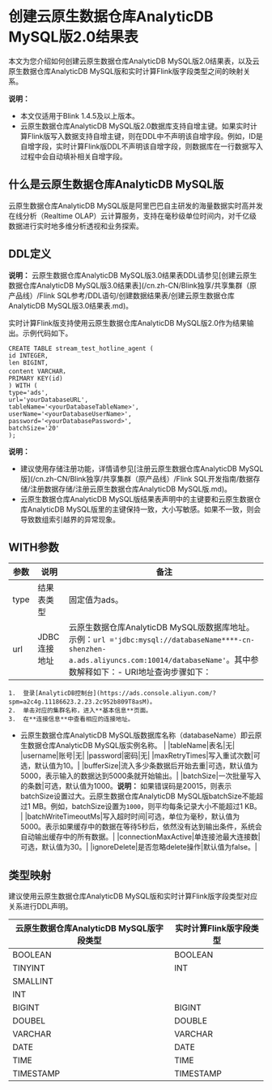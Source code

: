 # 创建云原生数据仓库AnalyticDB MySQL版2.0结果表

本文为您介绍如何创建云原生数据仓库AnalyticDB MySQL版2.0结果表，以及云原生数据仓库AnalyticDB MySQL版和实时计算Flink版字段类型之间的映射关系。

**说明：**

-   本文仅适用于Blink 1.4.5及以上版本。
-   云原生数据仓库AnalyticDB MySQL版2.0数据库支持自增主键。如果实时计算Flink版写入数据支持自增主键，则在DDL中不声明该自增字段。例如，ID是自增字段，实时计算Flink版DDL不声明该自增字段，则数据库在一行数据写入过程中会自动填补相关自增字段。

## 什么是云原生数据仓库AnalyticDB MySQL版

云原生数据仓库AnalyticDB MySQL版是阿里巴巴自主研发的海量数据实时高并发在线分析（Realtime OLAP）云计算服务，支持在毫秒级单位时间内，对千亿级数据进行实时地多维分析透视和业务探索。

## DDL定义

**说明：** 云原生数据仓库AnalyticDB MySQL版3.0结果表DDL请参见[创建云原生数据仓库AnalyticDB MySQL版3.0结果表](/cn.zh-CN/Blink独享/共享集群（原产品线）/Flink SQL参考/DDL语句/创建数据结果表/创建云原生数据仓库AnalyticDB MySQL版3.0结果表.md)。

实时计算Flink版支持使用云原生数据仓库AnalyticDB MySQL版2.0作为结果输出。示例代码如下。

```
CREATE TABLE stream_test_hotline_agent (
id INTEGER,
len BIGINT,
content VARCHAR，
PRIMARY KEY(id)
) WITH (
type='ads',
url='yourDatabaseURL',
tableName='<yourDatabaseTableName>',
userName='<yourDatabaseUserName>',
password='<yourDatabasePassword>',
batchSize='20'
);
```

**说明：**

-   建议使用存储注册功能，详情请参见[注册云原生数据仓库AnalyticDB MySQL版](/cn.zh-CN/Blink独享/共享集群（原产品线）/Flink SQL开发指南/数据存储/注册数据存储/注册云原生数据仓库AnalyticDB MySQL版.md)。
-   云原生数据仓库AnalyticDB MySQL版结果表声明中的主键要和云原生数据仓库AnalyticDB MySQL版里的主键保持一致，大小写敏感。如果不一致，则会导致数组索引越界的异常现象。

## WITH参数

|参数|说明|备注|
|--|--|--|
|type|结果表类型|固定值为ads。|
|url|JDBC连接地址|云原生数据仓库AnalyticDB MySQL版数据库地址。示例：`url ='jdbc:mysql://databaseName****-cn-shenzhen-a.ads.aliyuncs.com:10014/databaseName'`。其中参数解释如下：-   URI地址查询步骤如下：
    1.  登录[AnalyticDB控制台](https://ads.console.aliyun.com/?spm=a2c4g.11186623.2.23.2c952b809T8asM)。
    2.  单击对应的集群名称，进入**基本信息**页面。
    3.  在**连接信息**中查看相应的连接地址。
-   云原生数据仓库AnalyticDB MySQL版数据库名称（databaseName）即云原生数据仓库AnalyticDB MySQL版实例名称。 |
|tableName|表名|无|
|username|账号|无|
|password|密码|无|
|maxRetryTimes|写入重试次数|可选，默认值为10。|
|bufferSize|流入多少条数据后开始去重|可选，默认值为5000，表示输入的数据达到5000条就开始输出。|
|batchSize|一次批量写入的条数|可选，默认值为1000。**说明：** 如果错误码是20015，则表示batchSize设置过大。云原生数据仓库AnalyticDB MySQL版batchSize不能超过1 MB。例如，batchSize设置为`1000`，则平均每条记录大小不能超过1 KB。 |
|batchWriteTimeoutMs|写入超时时间|可选，单位为毫秒，默认值为5000。表示如果缓存中的数据在等待5秒后，依然没有达到输出条件，系统会自动输出缓存中的所有数据。|
|connectionMaxActive|单连接池最大连接数|可选，默认值为30。|
|ignoreDelete|是否忽略delete操作|默认值为false。|

## 类型映射

建议使用云原生数据仓库AnalyticDB MySQL版和实时计算Flink版字段类型对应关系进行DDL声明。

|云原生数据仓库AnalyticDB MySQL版字段类型|实时计算Flink版字段类型|
|----------------------------|--------------|
|BOOLEAN|BOOLEAN|
|TINYINT|INT|
|SMALLINT|
|INT|
|BIGINT|BIGINT|
|DOUBEL|DOUBLE|
|VARCHAR|VARCHAR|
|DATE|DATE|
|TIME|TIME|
|TIMESTAMP|TIMESTAMP|

